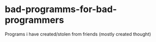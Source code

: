 # bad-programms-for-bad-programmers
Programs i have created/stolen from friends (mostly created thought)
